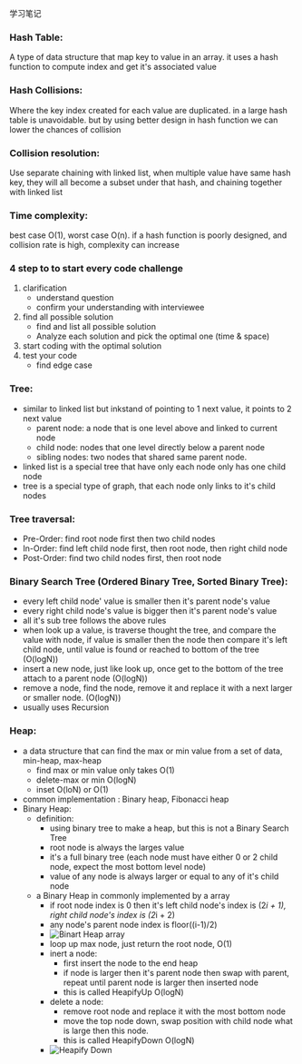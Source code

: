 学习笔记

### Hash Table: 
A type of data structure that map key to value in an array. it uses a hash function to compute index and get it's associated value
### Hash Collisions: 
Where the key index created for each value are duplicated. in a large hash table is unavoidable. but by using better design in hash function we can lower the chances of collision
### Collision resolution: 
Use separate chaining with linked list, when multiple value have same hash key, they will all become a subset under that hash, and chaining together with linked list
### Time complexity: 
best case O(1), worst case O(n). if a hash function is poorly designed, and collision rate is high, complexity can increase

### 4 step to to start every code challenge
1. clarification 
	- understand question
	- confirm your understanding with interviewee
2. find all possible solution
	- find and list all possible solution 
	- Analyze each solution and pick the optimal one (time & space)
3. start coding with the optimal solution
4. test your code
	- find edge case

### Tree: 
- similar to linked list but inkstand of pointing to 1 next value, it points to 2 next value
	- parent node: a node that is one level above and linked to current node
	- child node: nodes that one level directly below a parent node
	- sibling nodes: two nodes that shared same parent node.
- linked list is a special tree that have only each node only has one child node
- tree is a special type of graph, that each node only links to it's child nodes

### Tree traversal: 
- Pre-Order: find root node first then two child nodes
- In-Order: find left child node first, then root node, then right child node
- Post-Order: find two child nodes first, then root node

### Binary Search Tree (Ordered Binary Tree, Sorted Binary Tree):
- every left child node' value is smaller then it's parent node's value
- every right child node's value is bigger then it's parent node's value
- all it's sub tree follows the above rules
- when look up a value, is traverse thought the tree, and compare the value with node, if value is smaller then the node then compare it's left child node, until value is found or reached to bottom of the tree (O(logN))
- insert a new node, just like look up, once get to the bottom of the tree attach to a parent node (O(logN))
- remove a node, find the node, remove it and replace it with a next larger or smaller node. (O(logN))
- usually uses Recursion

### Heap:
- a data structure that can find the max or min value from a set of data, min-heap, max-heap
	- find max or min value only takes O(1)
	- delete-max or min O(logN)
	- inset O(loN) or O(1)
- common implementation : Binary heap, Fibonacci heap
- Binary Heap:
	- definition:
		- using binary tree to make a heap, but this is not a Binary Search Tree
		- root node is always the larges value
		- it's a full binary tree (each node must have either 0 or 2 child node, expect the most bottom level node)
		- value of any node is always larger or equal to any of it's child node
	- a Binary Heap in commonly implemented by a array
		- if root node index is 0 then it's left child node's index is (2*i + 1), right child node's index is (2*i + 2)
		- any node's parent node index is floor((i-1)/2)
        - ![Binart Heap array](BinartHeapArray.png)
		- loop up max node, just return the root node, O(1)
		- inert a node:
			- first insert the node to the end heap
			- if node is larger then it's parent node then swap with parent, repeat until parent node is larger then inserted node
			- this is called HeapifyUp O(logN)
		- delete a node:
			- remove root node and replace it with the most bottom node
			- move the top node down, swap position with child node what is large then this node.
			- this is called HeapifyDown O(logN)
        - ![Heapify Down](HeapifyDown.png)